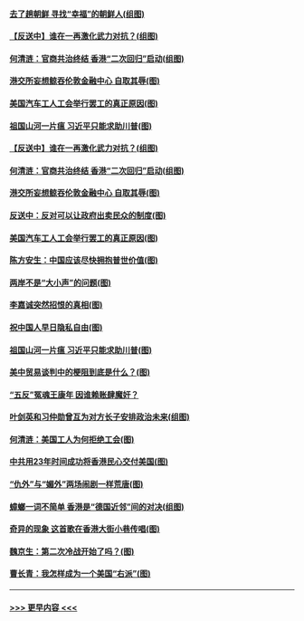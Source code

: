 #### [去了趟朝鲜 寻找“幸福”的朝鲜人(组图)](../pages/p4/907939.md?t=09200311) 
#### [【反送中】谁在一再激化武力对抗？(组图)](../pages/p4/907935.md?t=09200311) 
#### [何清涟：官商共治终结 香港“二次回归”启动(组图)](../pages/p4/907931.md?t=09200311) 
#### [港交所妄想鲸吞伦敦金融中心 自取其辱(图)](../pages/p4/907926.md?t=09200311) 
#### [美国汽车工人工会举行罢工的真正原因(图)](../pages/p4/907906.md?t=09200311) 
#### [祖国山河一片瘟 习近平只能求助川普(图)](../pages/p4/907796.md?t=09200311) 
#### [【反送中】谁在一再激化武力对抗？(组图)](../pages/p4/907935.md?t=09200311) 
#### [何清涟：官商共治终结 香港“二次回归”启动(组图)](../pages/p4/907931.md?t=09200311) 
#### [港交所妄想鲸吞伦敦金融中心 自取其辱(图)](../pages/p4/907926.md?t=09200311) 
#### [反送中：反对可以让政府出卖民众的制度(图)](../pages/p4/907923.md?t=09200311) 
#### [美国汽车工人工会举行罢工的真正原因(图)](../pages/p4/907906.md?t=09200311) 
#### [陈方安生：中国应该尽快拥抱普世价值(图)](../pages/p4/907826.md?t=09200311) 
#### [两岸不是“大小声”的问题(图)](../pages/p4/907825.md?t=09200311) 
#### [李嘉诚突然招恨的真相(图)](../pages/p4/907799.md?t=09200311) 
#### [祝中国人早日隐私自由(图)](../pages/p4/907797.md?t=09200311) 
#### [祖国山河一片瘟 习近平只能求助川普(图)](../pages/p4/907796.md?t=09200311) 
#### [美中贸易谈判中的梗阻到底是什么？(图)](../pages/p4/907791.md?t=09200311) 
#### [“五反”冤魂王康年 因谁赖账肆魔奸？](../pages/p4/907787.md?t=09200311) 
#### [叶剑英和习仲勋曾互为对方长子安排政治未来(组图)](../pages/p4/907786.md?t=09200311) 
#### [何清涟：美国工人为何拒绝工会(图)](../pages/p4/907701.md?t=09200311) 
#### [中共用23年时间成功将香港民心交付美国(图)](../pages/p4/907698.md?t=09200311) 
#### [“仇外”与“媚外”两场闹剧一样荒唐(图)](../pages/p4/907689.md?t=09200311) 
#### [蟑螂一词不简单 香港是“德国近邻”间的对决(组图)](../pages/p4/907618.md?t=09200311) 
#### [奇异的现象 这首歌在香港大街小巷传唱(图)](../pages/p4/907583.md?t=09200311) 
#### [魏京生：第二次冷战开始了吗？(图)](../pages/p4/907581.md?t=09200311) 
#### [曹长青：我怎样成为一个美国“右派”(图)](../pages/p4/907580.md?t=09200311) 

----
#### [ >>> 更早内容 <<< ](../indexes/p4-earlier.md)
